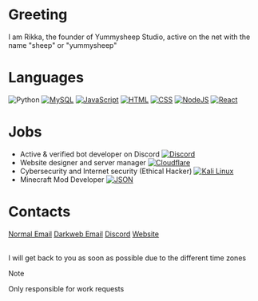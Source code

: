 # Greeting

I am Rikka, the founder of Yummysheep Studio, active on the net with the name "sheep" or "yummysheep"

# Languages
![Python](https://img.shields.io/badge/python-3670A0?style=for-the-badge&logo=python&logoColor=ffdd54)
[![MySQL](https://img.shields.io/badge/MySQL-4479A1?style=for-the-badge&logo=mysql&logoColor=fff)](#)
[![JavaScript](https://img.shields.io/badge/JavaScript-F7DF1E?style=for-the-badge&logo=javascript&logoColor=000)](#)
[![HTML](https://img.shields.io/badge/HTML-%23E34F26.svg?style=for-the-badge&logo=html5&logoColor=white)](#)
[![CSS](https://img.shields.io/badge/CSS-639?style=for-the-badge&logo=css&logoColor=fff)](#)
[![NodeJS](https://img.shields.io/badge/Node.js-6DA55F?style=for-the-badge&logo=node.js&logoColor=white)](#)
[![React](https://img.shields.io/badge/React-%2320232a.svg?style=for-the-badge&logo=react&logoColor=%2361DAFB)](#)
# Jobs
- Active & verified bot developer on Discord [![Discord](https://img.shields.io/badge/Discord-%235865F2.svg?&logo=discord&logoColor=white)](#)
- Website designer and server manager [![Cloudflare](https://img.shields.io/badge/Cloudflare-F38020?logo=Cloudflare&logoColor=white)](#)
- Cybersecurity and Internet security (Ethical Hacker) [![Kali Linux](https://img.shields.io/badge/Kali%20Linux-557C94?logo=kalilinux&logoColor=fff)](#)
- Minecraft Mod Developer [![JSON](https://img.shields.io/badge/JSON-000?logo=json&logoColor=fff)](#)

# Contacts
[Normal Email](mailto:yummyysheep@gmail.com)
[Darkweb Email](mailto:yummysheep@protonmail.com)
[Discord](https://discord.gg/e7H9WJHBzC)
[Website](https://www.yummysheep.com)

<br>I will get back to you as soon as possible due to the different time zones
> [!NOTE]  
> Only responsible for work requests 
